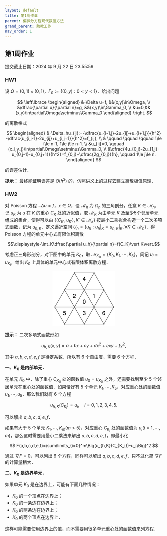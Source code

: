 ```yaml
---
layout: default
title: 第1周作业
parent: 偏微分方程现代数值方法
grand_parent: 助教工作
nav_order: 1
---
```


## 第1周作业

提交截止日期：2024 年 9 月 22 日 23:55:59


### HW1 

设 $\Omega=(0,1)\times(0,1)$，$\Gamma_0:=\lbrace (0,y):0<y<1\rbrace$．给出问题

$$
\left\lbrace
\begin{aligned}
&-\Delta u=f, &&(x,y)\in\Omega, \\
&\dfrac{\partial u}{\partial n}=g, &&(x,y)\in\Gamma_0, \\
&u=0,&& (x,y)\in\partial\Omega\setminus\Gamma_0
\end{aligned}
\right.
$$


的离散格式

$$
\begin{aligned}
&-\Delta_hu_{ij}:=-\dfrac{u_{i-1,j}-2u_{ij}+u_{i+1,j}}{h^2}
-\dfrac{u_{i,j-1}-2u_{ij}+u_{i,j+1}}{h^2}=f_{ij}, \\
& \qquad \qquad \qquad 1\le i\le n-1, 1\le j\le n-1. \\
&u_{ij}=0, \qquad (x_i,y_j)\in\partial\Omega\setminus\Gamma_0, \\
&\dfrac{4u_{0,j}-2u_{1,j}-u_{0,j-1}-u_{0,j+1}}{h^2}=f_{0,j}+\dfrac{2g_{0,j}}{h},
 \qquad 1\le j\le n.
\end{aligned}
$$


的误差估计．

**提示：** 最终能证明误差是 $O(h^2)$ 的，仿照讲义上的过程去建立离散极值原理．



### HW2

对 Poisson 方程 $-\Delta u=f$，$x\in\Omega$，设 $\mathcal{M} _h$ 为 $\Omega_h$ 的三角剖分，任意 $K\in\mathcal{M} _h$，记 $u_K$ 为 $u$ 在 $K$ 的重心 $C_K$ 处的近似值，取 $\mathcal{M}_K$ 为由单元 $K$ 及至少5个邻居单元组成的集合，使得可以由 $\lbrace (C_{K'},u_{K'}), K'\in\mathcal{M}_k\rbrace$ 按最小二乘拟合构造一个二次多项式函数，记为 $u_{h,K}$．定义逼近空间 $U_h=\lbrace u_h:u_h\vert_K=u_{h,K}\vert _K, \forall K\in\mathcal{M}_h\rbrace$．得 Poisson 方程的单元中心式有限体积离散

$$\displaystyle-\int_K\dfrac{\partial u_h}{\partial n}=f(C_K)\vert K\vert.$$

考虑正三角形剖分，对下图中的单元 $K_0$，取 $\mathcal{M} _{K_0}=\lbrace K_0,K_1,\cdots,K_6\rbrace$，简记 $u_i=u_{K_i}$，给出 $K_0$ 上具体的单元中心式有限体积离散方程．

<div align = center>
<img src="/pics/MNPDEHW2.png" width = "200"/>
    <br/>
</div>

**提示：** 二次多项式函数形如

$$
u_{h,K}(x,y)=a+bx+cy+dx^2+exy+fy^2,
$$

其中 $a,b,c,d,e,f$ 是待定系数．所以有 6 个自由度，需要 6 个方程．

**一、$K_0$ 是内部单元．**

在单元 $K_0$ 中，除了重心 $C_{K_0}$ 处的函数值 $u_0=u_{K_0}$ 之外，还需要找到至少 5 个邻居单元在重心处的函数值．如果恰好有 5 个单元 $K_1,\cdots,K_5$，对应重心处的函数值 $u_1,\cdots,u_5$，那么我们就有 6 个方程

$$
u_{h,K}(C_{K_i})=u_i, \quad i=0,1,2,3,4,5.
$$

可以解出 $a,b,c,d,e,f$．

如果有大于 5 个单元 $K_1,\cdots,K_m(m>5)$，对应重心 $C_{K_i}$ 处的函数值为 $u_i(i=1,\cdots,m)$，那么这时需要用最小二乘法来解出 $a,b,c,d,e,f$，即最小化

$$
F(a,b,c,d,e,f)=\sum\limits_{i=0}^m\Big(u_{h,K}(C_{K_i})-u_i\Big)^2
$$

通过 $\nabla F=0$，可以列出 6 个方程，同样可以解出 $a,b,c,d,e,f$．只不过化简 $\nabla F$ 的计算量稍大．

**二、$K_0$ 是边界单元．**

如果单元 $K_0$ 是在边界上，可能有下面几种情况：

- $K_0$ 的一个顶点在边界上；
- $K_0$ 的一条边在边界上；
- $K_0$ 的两条边在边界上；
- $K_0$ 的两个顶点在边界上．

这样可能需要使用边界上的值，而不需要用很多单元重心处的函数值来列方程．
